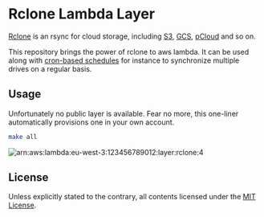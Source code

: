 # Rclone Lambda Layer

[Rclone](https://github.com/rclone/rclone) is an rsync for cloud storage, including [S3](https://aws.amazon.com/s3), [GCS](https://cloud.google.com/storage), [pCloud](https://www.pcloud.com/eu) and so on.

This repository brings the power of rclone to aws lambda. It can be used along with [cron-based schedules](https://docs.aws.amazon.com/lambda/latest/dg/services-cloudwatchevents-expressions.html) for instance to synchronize multiple drives on a regular basis.

## Usage

Unfortunately no public layer is available. Fear no more, this one-liner automatically provisions one in your own account.

```bash
make all
```

![arn:aws:lambda:eu-west-3:123456789012:layer:rclone:4](https://user-images.githubusercontent.com/19719047/114280672-b0cdf380-9a3a-11eb-8850-c2dfe59ad97b.png)

## License

Unless explicitly stated to the contrary, all contents licensed under the [MIT License](LICENSE).
